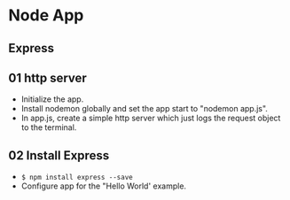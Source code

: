 # Node App

## Express


## 01 http server

* Initialize the app.
* Install nodemon globally and set the app start to "nodemon app.js".
* In app.js, create a simple http server which just logs the request object to the terminal.


## 02 Install Express

* `$ npm install express --save`
* Configure app for the "Hello World' example.